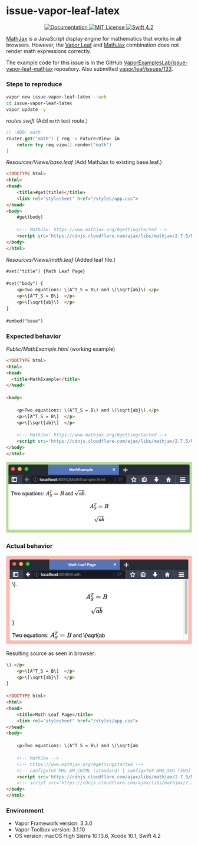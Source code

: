 # issue-vapor-leaf-latex

<p align="center">
    <a href="http://docs.vapor.codes/3.0/">
        <img src="http://img.shields.io/badge/read_the-docs-2196f3.svg" alt="Documentation">
    </a>
    <a href="LICENSE">
        <img src="http://img.shields.io/badge/license-MIT-brightgreen.svg" alt="MIT License">
    </a>
    <a href="https://swift.org">
        <img src="http://img.shields.io/badge/swift-4.2-brightgreen.svg" alt="Swift 4.2">
    </a>
</p>

[MathJax](https://www.mathjax.org/) is a JavaScript display engine for mathematics that works in all browsers. However, the [Vapor Leaf](https://github.com/vapor/leaf) and [MathJax](https://www.mathjax.org/) combination does not render math expressions correctly.

The example code for this issue is in the GitHub [VaporExamplesLab/issue-vapor-leaf-mathjax](https://github.com/VaporExamplesLab/issue-vapor-leaf-mathjax) repository.  Also submitted [vapor/leaf/issues/133](https://github.com/vapor/leaf/issues/133).

### Steps to reproduce

<!-- Tell us how to reproduce this issue. -->
<!-- Please provide as much detail as possible (the more code snippets, the better)! -->
<!-- If we cannot recreate it, we will not be able to figure out how to fix it. -->


``` bash
vapor new issue-vapor-leaf-latex --web
cd issue-vapor-leaf-latex
vapor update -y
```

_routes.swift_ (Add `math` test route.)

``` swift
// :ADD: math
router.get("math") { req -> Future<View> in
    return try req.view().render("math")
}
```

_Resources/Views/base.leaf_ (Add MathJax to existing base.leaf.)

``` html
<!DOCTYPE html>
<html>
<head>
	<title>#get(title)</title>
	<link rel="stylesheet" href="/styles/app.css">
</head>
<body>
    #get(body)
    
    <!-- MathJax: https://www.mathjax.org/#gettingstarted -->
    <script src='https://cdnjs.cloudflare.com/ajax/libs/mathjax/2.7.5/MathJax.js?config=TeX-MML-AM_CHTML' async></script>
</body>
</html>
```

_Resources/Views/math.leaf_ (Added leaf file.)

``` html
#set("title") {Math Leaf Page}

#set("body") {
	<p>Two equations: \(A^T_S = B\) and \(\sqrt{ab}\).</p>
    <p>\[A^T_S = B\]  </p>
    <p>\[\sqrt{ab}\]  </p>
}

#embed("base")
```

### Expected behavior

_Public/MathExample.html_ (working example)

``` html
<!DOCTYPE html>
<html>
<head>
  <title>MathExample</title>
</head>

<body>

    <p>Two equations: \(A^T_S = B\) and \(\sqrt{ab}\).</p>
    <p>\[A^T_S = B\]  </p>
    <p>\[\sqrt{ab}\]  </p>

    <!-- MathJax: https://www.mathjax.org/#gettingstarted -->
    <script src='https://cdnjs.cloudflare.com/ajax/libs/mathjax/2.7.5/MathJax.js?config=TeX-MML-AM_CHTML' async></script>
</body>
</html>
```

![ExpectedOutput](README_files/ExpectedOutput.png)

### Actual behavior

![ActualOutput](README_files/ActualOutput.png)

Resulting source as seen in browser:

``` html
\).</p>
    <p>\[A^T_S = B\]  </p>
    <p>\[\sqrt{ab}\]  </p>
}

<!DOCTYPE html>
<html>
<head>
	<title>Math Leaf Page</title>
	<link rel="stylesheet" href="/styles/app.css">
</head>
<body>
    
	<p>Two equations: \(A^T_S = B\) and \(\sqrt{ab
    
    <!-- MathJax -->
    <!-- https://www.mathjax.org/#gettingstarted -->
    <!-- config=TeX-MML-AM_CHTML (standard) | config=TeX-AMS_SVG (SVG)-->
    <script src='https://cdnjs.cloudflare.com/ajax/libs/mathjax/2.7.5/MathJax.js?config=TeX-MML-AM_CHTML' async></script>
    <!-- script src='https://cdnjs.cloudflare.com/ajax/libs/mathjax/2.7.5/latest.js?config=TeX-AMS_SVG' async></script -->
</body>
</html>
```

### Environment

* Vapor Framework version: 3.3.0
* Vapor Toolbox version: 3.1.10
* OS version: macOS High Sierra 10.13.6, Xcode 10.1, Swift 4.2
